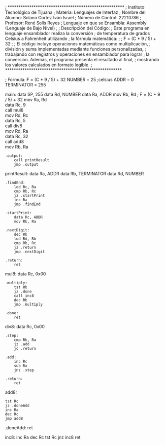 ; ******************************************************
; Instituto Tecnológico de Tijuana
; Materia: Lenguajes de Interfaz
; Nombre del Alumno: Solano Cortez Iván Israel
; Número de Control: 22210786
; Profesor: René Solís Reyes
; Lenguaje en que se Ensambla: Assembly (Lenguaje de Bajo Nivel)
;
; Descripción del Código:
; Este programa en lenguaje ensamblador realiza la conversión
; de temperatura de grados Celsius a Fahrenheit utilizando
; la fórmula matemática:
; 
; F = (C * 9 / 5) + 32
; 
; El código incluye operaciones matemáticas como multiplicación,
; división y suma implementadas mediante funciones personalizadas,
; trabajando con registros y operaciones en ensamblador para lograr
; la conversión. Además, el programa presenta el resultado al final,
; mostrando los valores calculados en formato legible.
; ******************************************************

; Formula: F = (C * 9 / 5) + 32
NUMBER = 25    ;celsius
ADDR   = 0
TERMINATOR = 255

main:
    data SP, 255
    data Rd, NUMBER
    data Ra, ADDR
    mov Rb, Rd
    ; F = (C * 9 / 5) + 32
    mov Ra, Rd  
    data Rc, 9    
    call mul8  
    mov Rd, Rc   
    data Rc, 5   
    call div8   
    mov Rd, Ra     
    data Rc, 32   
    call add8      
    mov Rb, Ra      
    
    .output:
        call printResult
        jmp .output

printResult:
    data Ra, ADDR
    data Rb, TERMINATOR
    data Rd, NUMBER

    .findEnd:
        lod Rc, Ra
        cmp Rb, Rc
        jz .startPrint
        inc Ra
        jmp .findEnd

    .startPrint:
        data Rc, ADDR
        mov Rb, Ra

    .nextDigit:
        dec Rb
        lod Rd, Rb
        cmp Rb, Rc
        jz .return
        jmp .nextDigit

    .return:
        ret

mul8:
    data Rc, 0x00

    .multiply:
        tst Rb
        jz .done
        call inc8 
        dec Rb
        jmp .multiply

    .done:
        ret

div8:
    data Rc, 0x00

    .step:
        cmp Rb, Ra
        jz .add
        jc .return

    .add:
        inc Rc
        sub Ra
        jnz .step

    .return:
        ret
add8:

    tst Rc
    jz .doneAdd
    inc Ra
    dec Rc
    jmp add8

.doneAdd:
    ret

inc8:
    inc Ra
    dec Rc
    tst Rc
    jnz inc8
    ret
